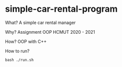 # simple-car-rental-program

What?
A simple car rental manager

Why?
Assignment OOP HCMUT 2020 - 2021

How?
OOP with C++

How to run?
```
bash ./run.sh
```
